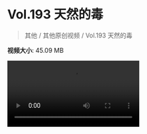 # Vol.193 天然的毒

> 其他 / 其他原创视频 / Vol.193 天然的毒

**视频大小**: 45.09 MB

<div class="video"><video src="https://file.hsyhx.top/archive/混乱博物馆/Vol/193.mp4" controls preload>🤔 您的浏览器不支持 video 标签</video></div>